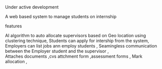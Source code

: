 Under active development

A web based system to manage students on internship


features

AI algorithm to auto allocate supervisors based on Geo location using clustering technique, 
Students can apply for intership from the system, 
Employers can list jobs ann employ students , 
Seamingless communication between the Employer student and the supervisor ,  
Attaches documents ,cvs attchment form ,assessment forms , 
Mark allocation  , 

